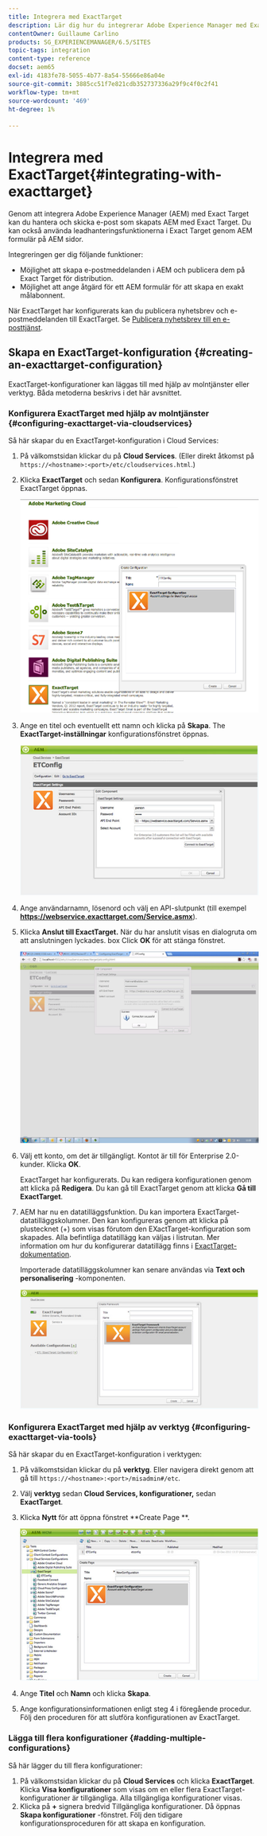 ```yaml
---
title: Integrera med ExactTarget
description: Lär dig hur du integrerar Adobe Experience Manager med ExactTarget.
contentOwner: Guillaume Carlino
products: SG_EXPERIENCEMANAGER/6.5/SITES
topic-tags: integration
content-type: reference
docset: aem65
exl-id: 4183fe78-5055-4b77-8a54-55666e86a04e
source-git-commit: 3885cc51f7e821cdb352737336a29f9c4f0c2f41
workflow-type: tm+mt
source-wordcount: '469'
ht-degree: 1%

---
```


# Integrera med ExactTarget{#integrating-with-exacttarget}

Genom att integrera Adobe Experience Manager (AEM) med Exact Target kan du hantera och skicka e-post som skapats AEM med Exact Target. Du kan också använda leadhanteringsfunktionerna i Exact Target genom AEM formulär på AEM sidor.

Integreringen ger dig följande funktioner:

* Möjlighet att skapa e-postmeddelanden i AEM och publicera dem på Exact Target för distribution.
* Möjlighet att ange åtgärd för ett AEM formulär för att skapa en exakt målabonnent.

När ExactTarget har konfigurerats kan du publicera nyhetsbrev och e-postmeddelanden till ExactTarget. Se [Publicera nyhetsbrev till en e-posttjänst](/help/sites-authoring/personalization.md).

## Skapa en ExactTarget-konfiguration {#creating-an-exacttarget-configuration}

ExactTarget-konfigurationer kan läggas till med hjälp av molntjänster eller verktyg. Båda metoderna beskrivs i det här avsnittet.

### Konfigurera ExactTarget med hjälp av molntjänster {#configuring-exacttarget-via-cloudservices}

Så här skapar du en ExactTarget-konfiguration i Cloud Services:

1. På välkomstsidan klickar du på **Cloud Services**. (Eller direkt åtkomst på `https://<hostname>:<port>/etc/cloudservices.html`.)
1. Klicka **ExactTarget** och sedan **Konfigurera**. Konfigurationsfönstret ExactTarget öppnas.

   ![chlimage_1-19](assets/chlimage_1-19.png)

1. Ange en titel och eventuellt ett namn och klicka på **Skapa**. The **ExactTarget-inställningar** konfigurationsfönstret öppnas.

   ![chlimage_1](assets/chlimage_1.jpeg)

1. Ange användarnamn, lösenord och välj en API-slutpunkt (till exempel **https://webservice.exacttarget.com/Service.asmx**).
1. Klicka **Anslut till ExactTarget.** När du har anslutit visas en dialogruta om att anslutningen lyckades. box Click **OK** för att stänga fönstret.

   ![chlimage_1-1](assets/chlimage_1-1.jpeg)

1. Välj ett konto, om det är tillgängligt. Kontot är till för Enterprise 2.0-kunder. Klicka **OK**.

   ExactTarget har konfigurerats. Du kan redigera konfigurationen genom att klicka på **Redigera**. Du kan gå till ExactTarget genom att klicka **Gå till ExactTarget**.

1. AEM har nu en datatilläggsfunktion. Du kan importera ExactTarget-datatilläggskolumner. Den kan konfigureras genom att klicka på plustecknet (+) som visas förutom den EXactTarget-konfiguration som skapades. Alla befintliga datatillägg kan väljas i listrutan. Mer information om hur du konfigurerar datatillägg finns i [ExactTarget-dokumentation](https://help.salesforce.com/s/articleView?id=sf.mc_es_data_extension_data_relationships_classic.htm&amp;type=5).

   Importerade datatilläggskolumner kan senare användas via **Text och personalisering** -komponenten.

   ![chlimage_1-2](assets/chlimage_1-2.jpeg)

### Konfigurera ExactTarget med hjälp av verktyg {#configuring-exacttarget-via-tools}

Så här skapar du en ExactTarget-konfiguration i verktygen:

1. På välkomstsidan klickar du på **verktyg**. Eller navigera direkt genom att gå till `https://<hostname>:<port>/misadmin#/etc`.
1. Välj **verktyg** sedan **Cloud Services, konfigurationer,** sedan **ExactTarget**.
1. Klicka **Nytt** för att öppna fönstret **Create Page **.

   ![chlimage_1-34](assets/chlimage_1-3.jpeg)

1. Ange **Titel** och **Namn** och klicka **Skapa**.
1. Ange konfigurationsinformationen enligt steg 4 i föregående procedur. Följ den proceduren för att slutföra konfigurationen av ExactTarget.

### Lägga till flera konfigurationer {#adding-multiple-configurations}

Så här lägger du till flera konfigurationer:

1. På välkomstsidan klickar du på **Cloud Services** och klicka **ExactTarget**. Klicka **Visa konfigurationer** som visas om en eller flera ExactTarget-konfigurationer är tillgängliga. Alla tillgängliga konfigurationer visas.
1. Klicka på **+** signera bredvid Tillgängliga konfigurationer. Då öppnas **Skapa konfigurationer** -fönstret. Följ den tidigare konfigurationsproceduren för att skapa en konfiguration.
